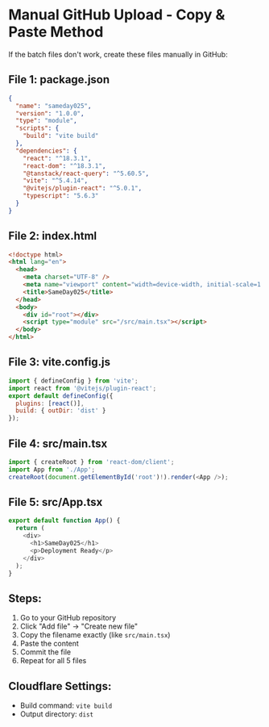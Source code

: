# Manual GitHub Upload - Copy & Paste Method

If the batch files don't work, create these files manually in GitHub:

## File 1: package.json
```json
{
  "name": "sameday025",
  "version": "1.0.0",
  "type": "module",
  "scripts": {
    "build": "vite build"
  },
  "dependencies": {
    "react": "^18.3.1",
    "react-dom": "^18.3.1",
    "@tanstack/react-query": "^5.60.5",
    "vite": "^5.4.14",
    "@vitejs/plugin-react": "^5.0.1",
    "typescript": "5.6.3"
  }
}
```

## File 2: index.html
```html
<!doctype html>
<html lang="en">
  <head>
    <meta charset="UTF-8" />
    <meta name="viewport" content="width=device-width, initial-scale=1.0" />
    <title>SameDay025</title>
  </head>
  <body>
    <div id="root"></div>
    <script type="module" src="/src/main.tsx"></script>
  </body>
</html>
```

## File 3: vite.config.js
```javascript
import { defineConfig } from 'vite';
import react from '@vitejs/plugin-react';
export default defineConfig({
  plugins: [react()],
  build: { outDir: 'dist' }
});
```

## File 4: src/main.tsx
```typescript
import { createRoot } from 'react-dom/client';
import App from './App';
createRoot(document.getElementById('root')!).render(<App />);
```

## File 5: src/App.tsx
```typescript
export default function App() {
  return (
    <div>
      <h1>SameDay025</h1>
      <p>Deployment Ready</p>
    </div>
  );
}
```

## Steps:
1. Go to your GitHub repository
2. Click "Add file" → "Create new file"
3. Copy the filename exactly (like `src/main.tsx`)
4. Paste the content
5. Commit the file
6. Repeat for all 5 files

## Cloudflare Settings:
- Build command: `vite build`
- Output directory: `dist`